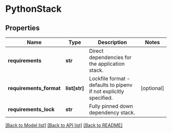 # PythonStack

## Properties
Name | Type | Description | Notes
------------ | ------------- | ------------- | -------------
**requirements** | **str** | Direct dependencies for the application stack. | 
**requirements_format** | **list[str]** | Lockfile format - defaults to pipenv if not explicitly specified.  | [optional] 
**requirements_lock** | **str** | Fully pinned down dependency stack. | 

[[Back to Model list]](../README.md#documentation-for-models) [[Back to API list]](../README.md#documentation-for-api-endpoints) [[Back to README]](../README.md)

